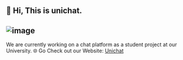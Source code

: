 ## 👋 Hi, This is unichat.  
![image](https://github.com/fabian-gubler/unichat/blob/main/assets/logo-unichat-small.jpg)
---
We are currently working on a chat platform as a student project at our University.
🌐 Go Check out our Website: [Unichat](https://universitychat.github.io)
